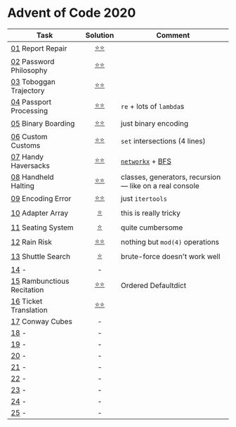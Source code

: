# Advent of Code 2020

|Task|Solution|Comment|
|---|:---:|---|
|[01](https://adventofcode.com/2020/day/1) Report Repair       |[⭐⭐](./day_01.py)||
|[02](https://adventofcode.com/2020/day/2) Password Philosophy |[⭐⭐](./day_02.py)||
|[03](https://adventofcode.com/2020/day/3) Toboggan Trajectory |[⭐⭐](./day_03.py)||
|[04](https://adventofcode.com/2020/day/4) Passport Processing |[⭐⭐](./day_04.py)|`re` + lots of `lambda`s|
|[05](https://adventofcode.com/2020/day/5) Binary Boarding     |[⭐⭐](./day_05.py)|just binary encoding|
|[06](https://adventofcode.com/2020/day/6) Custom Customs      |[⭐⭐](./day_06.py)|`set` intersections (4 lines)|
|[07](https://adventofcode.com/2020/day/7) Handy Haversacks    |[⭐⭐](./day_07.py)|[`networkx`](https://networkx.org/) + [BFS](https://en.wikipedia.org/wiki/Breadth-first_search)|
|[08](https://adventofcode.com/2020/day/8) Handheld Halting    |[⭐⭐](./day_08.py)|classes, generators, recursion — like on a real console |
|[09](https://adventofcode.com/2020/day/9) Encoding Error      |[⭐⭐](./day_09.py)|just `itertools`|
|[10](https://adventofcode.com/2020/day/10) Adapter Array      |[⭐  ](./day_10.py)| this is really tricky|
|[11](https://adventofcode.com/2020/day/11) Seating System     |[⭐  ](./day_11.py)| quite cumbersome |
|[12](https://adventofcode.com/2020/day/12) Rain Risk          |[⭐⭐](./day_12.py)| nothing but `mod(4)` operations|
|[13](https://adventofcode.com/2020/day/13) Shuttle Search     |[⭐  ](./day_13.py)| brute-force doesn't work well|
|[14](https://adventofcode.com/2020/day/14) -                  |-|
|[15](https://adventofcode.com/2020/day/15) Rambunctious Recitation|[⭐⭐](./day_15.py)| Ordered Defaultdict|
|[16](https://adventofcode.com/2020/day/16) Ticket Translation |[⭐⭐](./day_16.py)||
|[17](https://adventofcode.com/2020/day/17) Conway Cubes|-|
|[18](https://adventofcode.com/2020/day/18) -|-|
|[19](https://adventofcode.com/2020/day/19) -|-|
|[20](https://adventofcode.com/2020/day/20) -|-|
|[21](https://adventofcode.com/2020/day/21) -|-|
|[22](https://adventofcode.com/2020/day/22) -|-|
|[23](https://adventofcode.com/2020/day/23) -|-|
|[24](https://adventofcode.com/2020/day/24) -|-|
|[25](https://adventofcode.com/2020/day/25) -|-|
